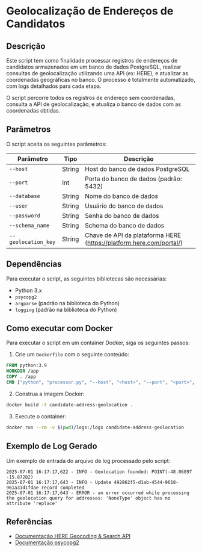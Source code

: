 # Geolocalização de Endereços de Candidatos

## Descrição
Este script tem como finalidade processar registros de endereços de candidatos armazenados em um banco de dados PostgreSQL, realizar consultas de geolocalização utilizando uma API (ex: HERE), e atualizar as coordenadas geográficas no banco. O processo é totalmente automatizado, com logs detalhados para cada etapa.

O script percorre todos os registros de endereço sem coordenadas, consulta a API de geolocalização, e atualiza o banco de dados com as coordenadas obtidas.

## Parâmetros
O script aceita os seguintes parâmetros:

| Parâmetro             | Tipo   | Descrição |
|---------------------- |--------|-----------|
| `--host`              | String | Host do banco de dados PostgreSQL |
| `--port`              | Int    | Porta do banco de dados (padrão: 5432) |
| `--database`          | String | Nome do banco de dados |
| `--user`              | String | Usuário do banco de dados |
| `--password`          | String | Senha do banco de dados |
| `--schema_name`       | String | Schema do banco de dados |
| `--geolocation_key`   | String | Chave de API da plataforma HERE (https://platform.here.com/portal/) |

## Dependências
Para executar o script, as seguintes bibliotecas são necessárias:
- Python 3.x
- `psycopg2`
- `argparse` (padrão na biblioteca do Python)
- `logging` (padrão na biblioteca do Python)

## Como executar com Docker
Para executar o script em um container Docker, siga os seguintes passos:

1. Crie um `Dockerfile` com o seguinte conteúdo:

```dockerfile
FROM python:3.9
WORKDIR /app
COPY . /app
CMD ["python", "processor.py", "--host", "<host>", "--port", "<port>", "--database", "<db>", "--user", "<user>", "--password", "<pwd>", "--schema_name", "<schema>", "--geolocation_key", "<api_key>"]
```

2. Construa a imagem Docker:

```sh
docker build -t candidate-address-geolocation .
```

3. Execute o container:

```sh
docker run --rm -v $(pwd)/logs:/logs candidate-address-geolocation
```

## Exemplo de Log Gerado
Um exemplo de entrada do arquivo de log processado pelo script:

```
2025-07-01 16:17:17,622 - INFO - Geolocation founded: POINT(-48.06897 -15.87282)
2025-07-01 16:17:17,643 - INFO - Update 492862f5-d1ab-4544-9618-961a31d1fdae record completed
2025-07-01 16:17:17,643 - ERROR - an error occurred while processing the geolocation query for addresses: 'NoneType' object has no attribute 'replace'
```

## Referências
- [Documentação HERE Geocoding & Search API](https://developer.here.com/documentation/geocoding-search-api/dev_guide/index.html)
- [Documentação psycopg2](https://www.psycopg.org/docs/)
